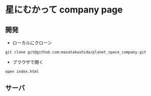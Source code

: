 # 星にむかって company page

## 開発

- ローカルにクローン
```
git clone git@github.com:masatakashida/planet_space_company.git
```

- ブラウザで開く

```
open index.html
```

## サーバ